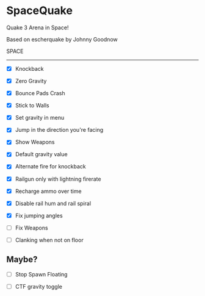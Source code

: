 SpaceQuake
==========



Quake 3 Arena in Space!



Based on escherquake by Johnny Goodnow

SPACE

-----

- [x] Knockback
 
- [x] Zero Gravity
 
- [x] Bounce Pads Crash
 
- [x] Stick to Walls
 
- [x] Set gravity in menu
- [x] Jump in the direction you're facing
- [x] Show Weapons
- [x] Default gravity value
- [x] Alternate fire for knockback
- [x] Railgun only with lightning firerate
- [x] Recharge ammo over time
- [x] Disable rail hum and rail spiral
- [x] Fix jumping angles
- [ ] Fix Weapons
- [ ] Clanking when not on floor

Maybe?
---
- [ ] Stop Spawn Floating

- [ ] CTF gravity toggle